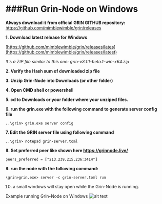###Run Grin-Node on Windows
========================

**Always download it from official GRIN GITHUB repository:**
https://github.com/mimblewimble/grin/releases

**1. Download latest release for Windows**

[https://github.com/mimblewimble/grin/releases/lates](https://github.com/mimblewimble/grin/releases/latest)

_It's a ZIP file similar to this one: grin-v3.1.1-beta.1-win-x64.zip_

**2. Verify the Hash sum of downloaded zip file**

**3. Unzip Grin-Node into Downloads (or other folder)**

**4. Open CMD shell or powershell** 

**5. cd to Downloads or your folder where your unziped files.**

**6. run the grin.exe with the following command to generate server config file**

```..\grin> grin.exe server config```

**7. Edit the GRIN server file using following command**

```..\grin> notepad grin-server.toml ```

**8. Set preferred peer like shown here https://grinnode.live/**

```peers_preferred = ["213.239.215.236:3414"]```

**9. run the node with the following command:**

```\grin>grin.exe> server -c grin-server.toml run```

10. a small windows will stay open while the Grin-Node is running. 

Example running Grin-Node on Windows 
![alt text](https://github.com/MCM-Mike/grinnode.live/blob/master/images/Windows-GRIN-Node.png "Windows Grin-Node")



